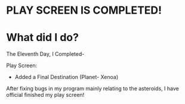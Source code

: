 # PLAY SCREEN IS COMPLETED!

# What did I do?

The Eleventh Day, I Completed-

Play Screen:

* Added a Final Destination (Planet- Xenoa) 

After fixing bugs in my program mainly relating to the asteroids, I have official finished my play screen!

